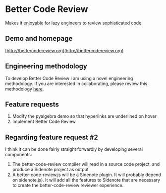 Better Code Review
==================

Makes it enjoyable for lazy engineers to review sophisticated code.

## Demo and homepage

[http://bettercodereview.org](http://bettercodereview.org)

## Engineering methodology

To develop Better Code Review I am using a novel engineering methodology. If you are interested in collaborating, please review this methodology [here](http://bettercodereview.org/#0#3#main:Top#development-method:engineering%20methodology).


## Feature requests

1. Modify the pyalgebra demo so that hyperlinks are underlined on hover
2. Implement Better Code Review

## Regarding feature request #2

I think it can be done fairly straight forwardly by developing several components:

1. The better-code-review compiler will read in a source code project, and produce a Sidenote project as output
2. A better-code-review.js will be a Sidenote plugin. It will probably depend on sidenote.js). It will add all the features to Sidenote that are necessary to create the better-code-review reviewer experience.
